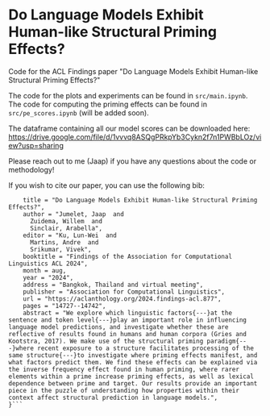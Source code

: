 # Do Language Models Exhibit Human-like Structural Priming Effects?
Code for the ACL Findings paper "Do Language Models Exhibit Human-like Structural Priming Effects?"

The code for the plots and experiments can be found in `src/main.ipynb`. The code for computing the priming effects can be found in `src/pe_scores.ipynb` (will be added soon).

The dataframe containing all our model scores can be downloaded here: https://drive.google.com/file/d/1vvvq8ASQgPRkpYb3Cykn2f7n1PWBbLOz/view?usp=sharing

Please reach out to me (Jaap) if you have any questions about the code or methodology!

If you wish to cite our paper, you can use the following bib:
```@inproceedings{jumelet-etal-2024-language,
    title = "Do Language Models Exhibit Human-like Structural Priming Effects?",
    author = "Jumelet, Jaap  and
      Zuidema, Willem  and
      Sinclair, Arabella",
    editor = "Ku, Lun-Wei  and
      Martins, Andre  and
      Srikumar, Vivek",
    booktitle = "Findings of the Association for Computational Linguistics ACL 2024",
    month = aug,
    year = "2024",
    address = "Bangkok, Thailand and virtual meeting",
    publisher = "Association for Computational Linguistics",
    url = "https://aclanthology.org/2024.findings-acl.877",
    pages = "14727--14742",
    abstract = "We explore which linguistic factors{---}at the sentence and token level{---}play an important role in influencing language model predictions, and investigate whether these are reflective of results found in humans and human corpora (Gries and Kootstra, 2017). We make use of the structural priming paradigm{---}where recent exposure to a structure facilitates processing of the same structure{---}to investigate where priming effects manifest, and what factors predict them. We find these effects can be explained via the inverse frequency effect found in human priming, where rarer elements within a prime increase priming effects, as well as lexical dependence between prime and target. Our results provide an important piece in the puzzle of understanding how properties within their context affect structural prediction in language models.",
}```
